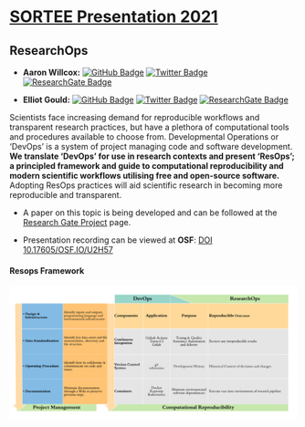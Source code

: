 
<!-- README.md is generated from README.Rmd. Please edit that file -->

# [SORTEE Presentation 2021](https://www.sortee.org/events/)

## ResearchOps

- **Aaron Willcox:** [![GitHub
  Badge](https://img.shields.io/github/followers/psychtek?style=social)](https://github.com/psychtek)
  [![Twitter
  Badge](https://img.shields.io/twitter/follow/aaron_willcox?style=social)](https://twitter.com/aaron_willcox)
  [![ResearchGate
  Badge](https://img.shields.io/badge/Research-Gate-9cf)](https://www.researchgate.net/profile/Aaron-Willcox-3)

- **Elliot Gould:** [![GitHub
  Badge](https://img.shields.io/github/followers/egouldo?style=social)](https://github.com/psychtek)
  [![Twitter
  Badge](https://img.shields.io/twitter/follow/Elliot_Gould_?style=social)](https://twitter.com/aaron_willcox)
  [![ResearchGate
  Badge](https://img.shields.io/badge/Research-Gate-9cf)](https://www.researchgate.net/profile/Elise-Gould-2)

Scientists face increasing demand for reproducible workflows and
transparent research practices, but have a plethora of computational
tools and procedures available to choose from. Developmental Operations
or ‘DevOps’ is a system of project managing code and software
development. **We translate ‘DevOps’ for use in research contexts and
present ‘ResOps’; a principled framework and guide to computational
reproducibility and modern scientific workflows utilising free and
open-source software.** Adopting ResOps practices will aid scientific
research in becoming more reproducible and transparent.

- A paper on this topic is being developed and can be followed at the
  [Research Gate
  Project](https://www.researchgate.net/project/ResearchOps-Translating-DevOps-for-the-Modern-Researcher)
  page.

- Presentation recording can be viewed at **OSF**: [DOI
  10.17605/OSF.IO/U2H57](https://osf.io/u2h57/)

#### Resops Framework

![](figures/resops_framework.png)
